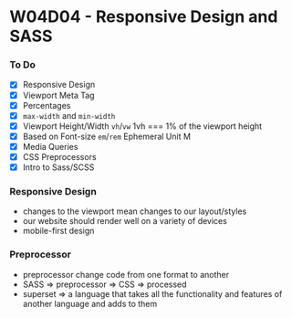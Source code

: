 # W04D04 - Responsive Design and SASS

### To Do
- [x] Responsive Design
- [x] Viewport Meta Tag
- [x] Percentages
- [x] `max-width` and `min-width`
- [x] Viewport Height/Width `vh`/`vw` 1vh === 1% of the viewport height
- [x] Based on Font-size `em`/`rem` Ephemeral Unit   M
- [x] Media Queries
- [x] CSS Preprocessors
- [x] Intro to Sass/SCSS

### Responsive Design
* changes to the viewport mean changes to our layout/styles
* our website should render well on a variety of devices
* mobile-first design

### Preprocessor
* preprocessor change code from one format to another
* SASS => preprocessor => CSS => processed
* superset => a language that takes all the functionality and features of another language and adds to them






















